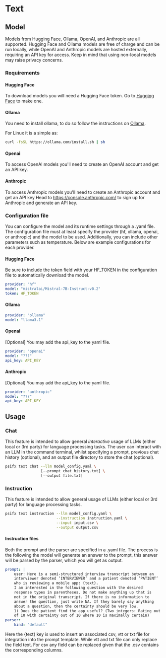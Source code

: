 # Text

## Model
Models from Hugging Face, Ollama, OpenAI, and Anthropic are all supported.
Hugging Face and Ollama models are free of charge and can be run locally, while OpenAI and Anthropic models are hosted externally, requiring an API key for access.
Keep in mind that using non-local models may raise privacy concerns.

### Requirements
#### Hugging Face
To download models you will need a Hugging Face token. Go to [Hugging Face](https://huggingface.co/join) to make one.
#### Ollama
You need to install ollama, to do so follow the instructions on [Ollama](https://github.com/ollama/ollama).

For Linux it is a simple as:
```bash
curl -fsSL https://ollama.com/install.sh | sh
```
#### Openai
To access OpenAI models you'll need to create an OpenAI account and get an API key.

#### Anthropic
To access Anthropic models you'll need to create an Anthropic account and get an API key
Head to https://console.anthropic.com/ to sign up for Anthropic and generate an API key.

### Configuration file
You can configure the model and its runtime settings through a .yaml file. The configuration file must at least specify the provider (hf, ollama, openai, or anthropic) and the model to be used. Additionally, you can include other parameters such as temperature. Below are example configurations for each provider.

#### Hugging Face
Be sure to include the token field with your HF_TOKEN in the configuration file to automatically download the model.
```yaml
provider: "hf"
model: "mistralai/Mistral-7B-Instruct-v0.2"
token: HF_TOKEN
```
#### Ollama

```yaml
provider: "ollama"
model: "llama3.1"
```

#### Openai
[Optional] You may add the api_key to the yaml file.
```yaml
provider: "openai"
model: "???"
api_key: API_KEY
```
#### Anthropic
[Optional] You may add the api_key to the yaml file.
```yaml
provider: "anthropic"
model: "???"
api_key: API_KEY
```

## Usage
### Chat
This feature is intended to allow general _interactive_ usage of LLMs (either local or 3rd party) for language processing tasks. The user can interact with an LLM in the command terminal, whilst specifying a prompt, previous chat history (optional), and an output file directory to store the chat (optional).
```bash
psifx text chat --llm model_config.yaml \
                [--prompt chat_history.txt] \
                [--output file.txt]
```

### Instruction
This feature is intended to allow general usage of LLMs (either local or 3rd party) for language processing tasks.
```bash
psifx text instruction --llm model_config.yaml \
                       --instruction instruction.yaml \
                       --input input.csv \
                       --output output.csv
```

#### Instruction files
Both the prompt and the parser are specified in a .yaml file.
The process is the following the model will generate an answer to the prompt, this answer will be parsed by the parser, which you will get as output.
```yaml
prompt: |
    user: Here is a semi-structured interview transcript between an
    interviewer denoted ’INTERVIEWER’ and a patient denoted ’PATIENT’
    who is reviewing a mobile app: {text}.
    I am interested in the following question with the desired
    response types in parentheses. Do not make anything up that is
    not in the original transcript. If there is no information to
    answer the question, just write NA. If they barely say anything
    about a question, then the certainty should be very low.
    1) Does the patient find the app useful? (Two integers: Rating out
    of 10 with certainty out of 10 where 10 is maximally certain)
parser:
    kind: "default"
```

Here the {text} key is used to insert an associated csv, vtt or txt file for
integration into the prompt template. 
While vtt and txt file can only replace the field text. For csv any field can be replaced given that the .csv contains the corresponding columns.